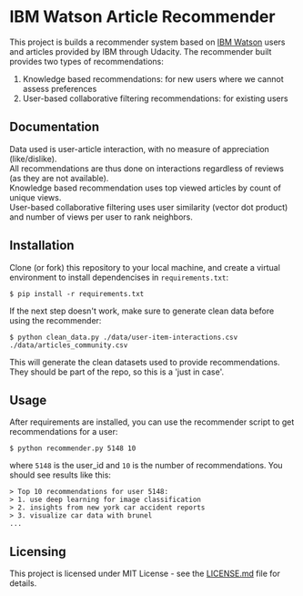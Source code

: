 # **IBM Watson Article Recommender**
This project is builds a recommender system based on [IBM Watson](https://www.ibm.com/watson) users and articles provided by IBM through Udacity.
The recommender built provides two types of recommendations:
1. Knowledge based recommendations: for new users where we cannot assess preferences
2. User-based collaborative filtering recommendations: for existing users

## **Documentation**
Data used is user-article interaction, with no measure of appreciation (like/dislike).  
All recommendations are thus done on interactions regardless of reviews (as they are not available).  
Knowledge based recommendation uses top viewed articles by count of unique views.  
User-based collaborative filtering uses user similarity (vector dot product) and number of views per user to rank neighbors.

## **Installation**
Clone (or fork) this repository to your local machine, and create a virtual environment to install dependencises in `requirements.txt`:
```cli
$ pip install -r requirements.txt
```

If the next step doesn't work, make sure to generate clean data before using the recommender:  
```cli
$ python clean_data.py ./data/user-item-interactions.csv ./data/articles_community.csv

```

This will generate the clean datasets used to provide recommendations. They should be part of the repo, so this is a 'just in case'.

## **Usage**

After requirements are installed, you can use the recommender script to get recommendations for a user:
```cli
$ python recommender.py 5148 10
```
where `5148` is the user_id and `10` is the number of recommendations.
You should see results like this:
```cli
> Top 10 recommendations for user 5148:
> 1. use deep learning for image classification
> 2. insights from new york car accident reports
> 3. visualize car data with brunel
...
```


## **Licensing**
This project is licensed under MIT License - see the [LICENSE.md](LICENSE.md) file for details.
